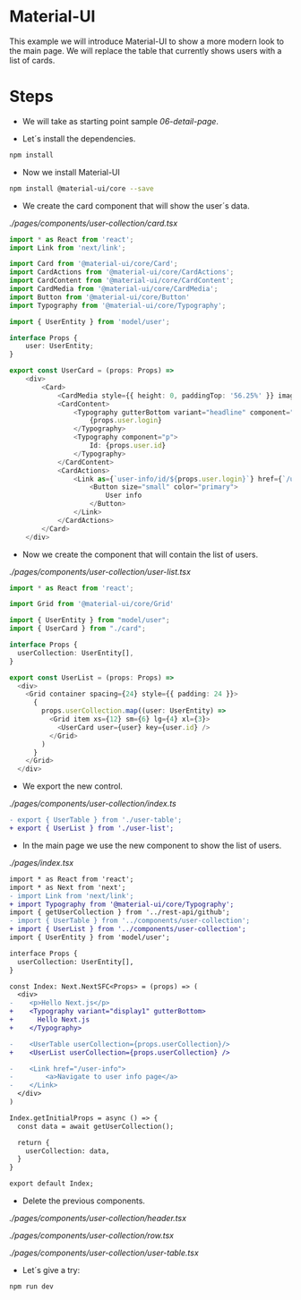 # Material-UI

This example we will introduce Material-UI to show a more modern look to the main page. We will replace the table that currently shows users with a list of cards.

# Steps

- We will take as starting point sample _06-detail-page_.

- Let´s install the dependencies.

```bash
npm install
```

- Now we install Material-UI

```bash
npm install @material-ui/core --save
```

- We create the card component that will show the user´s data.

_./pages/components/user-collection/card.tsx_

```typescript
import * as React from 'react';
import Link from 'next/link';

import Card from '@material-ui/core/Card';
import CardActions from '@material-ui/core/CardActions';
import CardContent from '@material-ui/core/CardContent';
import CardMedia from '@material-ui/core/CardMedia';
import Button from '@material-ui/core/Button'
import Typography from '@material-ui/core/Typography';

import { UserEntity } from 'model/user';

interface Props {
    user: UserEntity;
}

export const UserCard = (props: Props) =>
    <div>
        <Card>
            <CardMedia style={{ height: 0, paddingTop: '56.25%' }} image={props.user.avatar_url} />
            <CardContent>
                <Typography gutterBottom variant="headline" component="h2">
                    {props.user.login}
                </Typography>
                <Typography component="p">
                    Id: {props.user.id}
                </Typography>
            </CardContent>
            <CardActions>
                <Link as={`user-info/id/${props.user.login}`} href={`/user-info?id=${props.user.login}`}>
                    <Button size="small" color="primary">
                        User info
                    </Button>
                </Link>
            </CardActions>
        </Card>
    </div>
```

- Now we create the component that will contain the list of users.

_./pages/components/user-collection/user-list.tsx_

```typescript
import * as React from 'react';

import Grid from '@material-ui/core/Grid'

import { UserEntity } from "model/user";
import { UserCard } from "./card";

interface Props {
  userCollection: UserEntity[],
}

export const UserList = (props: Props) =>
  <div>
    <Grid container spacing={24} style={{ padding: 24 }}>
      {
        props.userCollection.map((user: UserEntity) =>
          <Grid item xs={12} sm={6} lg={4} xl={3}>
            <UserCard user={user} key={user.id} />
          </Grid>
        )
      }
    </Grid>
  </div>
```

- We export the new control.

_./pages/components/user-collection/index.ts_

```diff
- export { UserTable } from './user-table';
+ export { UserList } from './user-list';
```

- In the main page we use the new component to show the list of users.

_./pages/index.tsx_

```diff
import * as React from 'react';
import * as Next from 'next';
- import Link from 'next/link';
+ import Typography from '@material-ui/core/Typography';
import { getUserCollection } from '../rest-api/github';
- import { UserTable } from '../components/user-collection';
+ import { UserList } from '../components/user-collection';
import { UserEntity } from 'model/user';

interface Props {
  userCollection: UserEntity[],
}

const Index: Next.NextSFC<Props> = (props) => (
  <div>
-    <p>Hello Next.js</p>
+    <Typography variant="display1" gutterBottom>
+      Hello Next.js
+    </Typography>

-    <UserTable userCollection={props.userCollection}/>
+    <UserList userCollection={props.userCollection} />

-    <Link href="/user-info">
-        <a>Navigate to user info page</a>
-    </Link>
  </div>
)

Index.getInitialProps = async () => {
  const data = await getUserCollection();

  return {
    userCollection: data,
  }
}

export default Index;
```

- Delete the previous components.

_./pages/components/user-collection/header.tsx_

_./pages/components/user-collection/row.tsx_

_./pages/components/user-collection/user-table.tsx_


- Let´s give a try:

```bash
npm run dev
```
